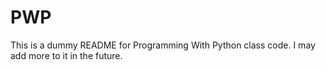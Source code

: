 PWP
===
This is a dummy README for Programming With Python class code.  I may add more to it in the future.
